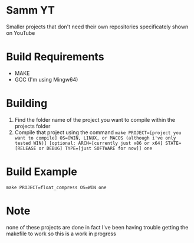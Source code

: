 # Samm YT
Smaller projects that don't need their own repositories specificately shown on YouTube

# Build Requirements
- MAKE
- GCC (I'm using Mingw64)

# Building
1. Find the folder name of the project you want to compile within the projects folder
2. Compile that project using the command ```make PROJECT=[project you want to compile] OS=[WIN, LINUX, or MACOS (although i've only tested WIN)] [optional: ARCH=[currently just x86 or x64] STATE=[RELEASE or DEBUG] TYPE=[just SOFTWARE for now]] one```

# Build Example
```make PROJECT=float_compress OS=WIN one```

# Note
none of these projects are done in fact I've been having trouble getting the makefile to work so this is a work in progress
